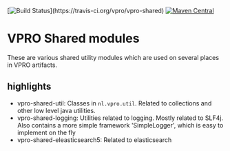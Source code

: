 [![Build Status](https://travis-ci.org/vpro/vpro-shared.svg?)](https://travis-ci.org/vpro/vpro-shared)
[![Maven Central](https://maven-badges.herokuapp.com/maven-central/nl.vpro/vpro-shared/badge.svg?style=plastic)](https://maven-badges.herokuapp.com/maven-central/nl.vpro/vpro-shared)

# VPRO Shared modules



These are various shared utility modules which are used on several
places in VPRO artifacts.


## highlights

- vpro-shared-util: Classes in `nl.vpro.util`.  Related to collections and other low level java utilities.
- vpro-shared-logging: Utilities related to logging. Mostly related to SLF4j. Also contains a more simple framework 'SimpleLogger', which is easy to implement on the fly
- vpro-shared-eleasticsearch5: Related to elasticsearch

